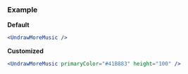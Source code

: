 ### Example

**Default**
```jsx
<UndrawMoreMusic />
```

**Customized**
```jsx
<UndrawMoreMusic primaryColor="#41B883" height="100" />
```
